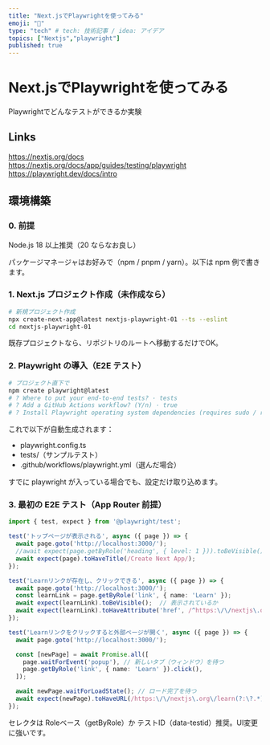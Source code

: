 ```yaml
---
title: "Next.jsでPlaywrightを使ってみる"
emoji: "🕌"
type: "tech" # tech: 技術記事 / idea: アイデア
topics: ["Nextjs","playwright"]
published: true
---
```

# Next.jsでPlaywrightを使ってみる
Playwrightでどんなテストができるか実験

## Links
https://nextjs.org/docs
https://nextjs.org/docs/app/guides/testing/playwright
https://playwright.dev/docs/intro

## 環境構築

### 0. 前提

Node.js 18 以上推奨（20 ならなお良し）

パッケージマネージャはお好みで（npm / pnpm / yarn）。以下は npm 例で書きます。

### 1. Next.js プロジェクト作成（未作成なら）
```bash
# 新規プロジェクト作成
npx create-next-app@latest nextjs-playwright-01 --ts --eslint
cd nextjs-playwright-01
```

既存プロジェクトなら、リポジトリのルートへ移動するだけでOK。

### 2. Playwright の導入（E2E テスト）
```bash
# プロジェクト直下で
npm create playwright@latest
# ? Where to put your end-to-end tests? · tests
# ? Add a GitHub Actions workflow? (Y/n) · true
# ? Install Playwright operating system dependencies (requires sudo / root - can be done manually via 'sudo npx playwright install-deps')? (y/N) · false
```

これで以下が自動生成されます：
- playwright.config.ts
- tests/（サンプルテスト）
- .github/workflows/playwright.yml（選んだ場合）

すでに playwright が入っている場合でも、設定だけ取り込めます。

### 3. 最初の E2E テスト（App Router 前提）
```TypeScript
import { test, expect } from '@playwright/test';

test('トップページが表示される', async ({ page }) => {
  await page.goto('http://localhost:3000/');
  //await expect(page.getByRole('heading', { level: 1 })).toBeVisible();   // <h1>が見える
  await expect(page).toHaveTitle(/Create Next App/);                     // タイトル
});

test('Learnリンクが存在し、クリックできる', async ({ page }) => {
  await page.goto('http://localhost:3000/');
  const learnLink = page.getByRole('link', { name: 'Learn' });
  await expect(learnLink).toBeVisible();  // 表示されているか
  await expect(learnLink).toHaveAttribute('href', /^https:\/\/nextjs\.org\/learn(?:\?.*)?$/); // href確認
});

test('Learnリンクをクリックすると外部ページが開く', async ({ page }) => {
  await page.goto('http://localhost:3000/');

  const [newPage] = await Promise.all([
    page.waitForEvent('popup'), // 新しいタブ（ウィンドウ）を待つ
    page.getByRole('link', { name: 'Learn' }).click(),
  ]);

  await newPage.waitForLoadState(); // ロード完了を待つ
  await expect(newPage).toHaveURL(/https:\/\/nextjs\.org\/learn(?:\?.*)?$/); // 新しいタブのURLを確認
});
```
セレクタは Roleベース（getByRole）か テストID（data-testid）推奨。UI変更に強いです。